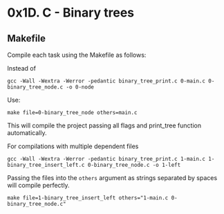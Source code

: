 # **0x1D. C - Binary trees**

## Makefile

Compile each task using the Makefile as follows:

Instead of

```
gcc -Wall -Wextra -Werror -pedantic binary_tree_print.c 0-main.c 0-binary_tree_node.c -o 0-node
```

Use:

```
make file=0-binary_tree_node others=main.c
```

This will compile the project passing all flags and print_tree function automatically.

For compilations with multiple dependent files

```
gcc -Wall -Wextra -Werror -pedantic binary_tree_print.c 1-main.c 1-binary_tree_insert_left.c 0-binary_tree_node.c -o 1-left
```

Passing the files into the `others` argument as strings separated by spaces will compile perfectly.

```
make file=1-binary_tree_insert_left others="1-main.c 0-binary_tree_node.c"
```
